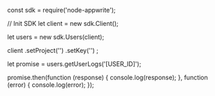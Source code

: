 const sdk = require('node-appwrite');

// Init SDK
let client = new sdk.Client();

let users = new sdk.Users(client);

client
    .setProject('')
    .setKey('')
;

let promise = users.getUserLogs('[USER_ID]');

promise.then(function (response) {
    console.log(response);
}, function (error) {
    console.log(error);
});